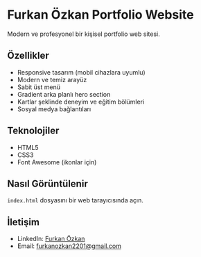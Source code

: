 # Furkan Özkan Portfolio Website

Modern ve profesyonel bir kişisel portfolio web sitesi.

## Özellikler

- Responsive tasarım (mobil cihazlara uyumlu)
- Modern ve temiz arayüz
- Sabit üst menü
- Gradient arka planlı hero section
- Kartlar şeklinde deneyim ve eğitim bölümleri
- Sosyal medya bağlantıları

## Teknolojiler

- HTML5
- CSS3
- Font Awesome (ikonlar için)

## Nasıl Görüntülenir

`index.html` dosyasını bir web tarayıcısında açın.

## İletişim

- LinkedIn: [Furkan Özkan](https://www.linkedin.com/in/furkan-özkan-400bb0261/)
- Email: furkanozkan2201@gmail.com 
